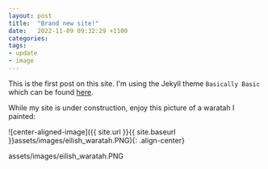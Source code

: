 ```yaml
---
layout: post
title:  "Brand new site!"
date:   2022-11-09 09:32:29 +1100
categories: 
tags: 
- update
- image
---
```

This is the first post on this site. I'm using the Jekyll theme `Basically Basic` which can be found [here](https://github.com/mmistakes/jekyll-theme-basically-basic).
<br> 

While my site is under construction, enjoy this picture of a waratah I painted:

![center-aligned-image]({{ site.url }}{{ site.baseurl }}assets/images/eilish_waratah.PNG){: .align-center}

assets/images/eilish_waratah.PNG